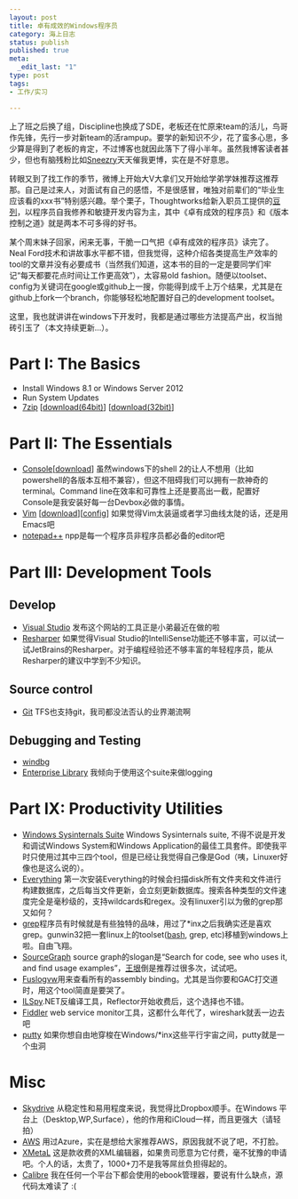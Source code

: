 ```yaml
--- 
layout: post
title: 卓有成效的Windows程序员
category: 海上日志 
status: publish 
published: true
meta: 
  _edit_last: "1"
type: post
tags: 
- 工作/实习

---
```

上了班之后换了组，Discipline也换成了SDE，老板还在忙原来team的活儿，鸟哥作先锋，先行一步对新team的活rampup。要学的新知识不少，花了蛮多心思，多少算是得到了老板的肯定，不过博客也就因此落下了得小半年。虽然我博客读者甚少，但也有脑残粉比如[Sneezry](http://www.sneezry.com)天天催我更博，实在是不好意思。

转眼又到了找工作的季节，微博上开始大V大拿们又开始给学弟学妹推荐这推荐那。自己是过来人，对面试有自己的感悟，不是很感冒，唯独对前辈们的“毕业生应该看的xxx书”特别感兴趣。举个栗子，Thoughtworks给新入职员工提供的[豆列](http://book.douban.com/doulist/3050243/)，以程序员自我修养和敏捷开发内容为主，其中《卓有成效的程序员》和《版本控制之道》就是两本不可多得的好书。

某个周末妹子回家，闲来无事，干脆一口气把《卓有成效的程序员》读完了。Neal Ford技术和讲故事水平都不错，但我觉得，这种介绍各类提高生产效率的tool的文章并没有必要成书（当然我们知道，这本书的目的一定是要同学们牢记“每天都要花点时间让工作更高效”），太容易old fashion。随便以toolset、config为关键词在google或github上一搜，你能得到成千上万个结果，尤其是在github上fork一个branch，你能够轻松地配置好自己的development toolset。

这里，我也就讲讲在windows下开发时，我都是通过哪些方法提高产出，权当抛砖引玉了（本文持续更新...）。
# Part I: The Basics

* Install Windows 8.1 or Windows Server 2012 
* Run System Updates
* [7zip](http://7-zip.org) [[download(64bit)](http://downloads.sourceforge.net/sevenzip/7z920-x64.msi)] [[download(32bit)](http://downloads.sourceforge.net/sevenzip/7z920.exe)]

# Part II: The Essentials

* [Console](http://www.hanselman.com/blog/Console2ABetterWindowsCommandPrompt.aspx)[[download](http://sourceforge.net/projects/console/)] 虽然windows下的shell 2的让人不想用（比如powershell的各版本互相不兼容），但这不阻碍我们可以拥有一款神奇的terminal。Command line在效率和可靠性上还是要高出一截，配置好Console是我安装好每一台Devbox必做的事情。
* [Vim](http://www.vim.org) [[download](ftp://ftp.vim.org/pub/vim/pc/gvim74.exe)][[config](https://github.com/rebornix/dev/tree/master/toolset/vim)] 如果觉得Vim太装逼或者学习曲线太陡的话，还是用Emacs吧
* [notepad++](notepad-plus-plus.org/‎) npp是每一个程序员非程序员都必备的editor吧

# Part III: Development Tools

## Develop
* [Visual Studio](http://www.visualstudio.com/zh-cn) 发布这个网站的工具正是小弟最近在做的啦
* [Resharper](www.jetbrains.com/resharper) 如果觉得Visual Studio的IntelliSense功能还不够丰富，可以试一试JetBrains的Resharper。对于编程经验还不够丰富的年轻程序员，能从Resharper的建议中学到不少知识。

## Source control
* [Git](http://git-scm.com/) TFS也支持git，我司都没法否认的业界潮流啊

## Debugging and Testing
* [windbg](http://windbg.org/) 
* [Enterprise Library](entlib.codeplex.com) 我倾向于使用这个suite来做logging


# Part IX: Productivity Utilities
* [Windows Sysinternals Suite](http://technet.microsoft.com/en-us/sysinternals/bb842062) Windows Sysinternals suite, 不得不说是开发和调试Windows System和Windows Application的最佳工具套件。即使我平时只使用过其中三四个tool，但是已经让我觉得自己像是God（咦，Linuxer好像也是这么说的）。
* [Everything](http://www.voidtools.com/) 第一次安装Everything的时候会扫描disk所有文件夹和文件进行构建数据库，之后每当文件更新，会立刻更新数据库。搜索各种类型的文件速度完全是毫秒级的，支持wildcards和regex。没有linuxer引以为傲的grep那又如何？
* [grep](http://gnuwin32.sourceforge.net/packages/grep.htm)程序员有时候就是有些独特的品味，用过了*inx之后我确实还是喜欢grep。gunwin32把一套linux上的toolset([bash](http://www.steve.org.uk/Software/bash/), grep, etc)移植到windows上啦。自由飞翔。
* [SourceGraph](https://sourcegraph.com/) source graph的slogan是“Search for code, see who uses it, and find usage examples”，[王垠](https://github.com/yinwang0/)倒是推荐过很多次，试试吧。
* [Fuslogvw](http://msdn.microsoft.com/en-us/library/e74a18c4(v=vs.110).aspx)用来查看所有的assembly binding。尤其是当你要和GAC打交道时，用这个tool简直是要哭了。
* [ILSpy](ilspy.net).NET反编译工具，Reflector开始收费后，这个选择也不错。
* [Fiddler](fiddler2.com) web service monitor工具，这都什么年代了，wireshark就丢一边去吧
* [putty](www.putty.org) 如果你想自由地穿梭在Windows/*inx这些平行宇宙之间，putty就是一个虫洞


# Misc
* [Skydrive](https://skydrive.live.com) 从稳定性和易用程度来说，我觉得比Dropbox顺手。在Windows 平台上（Desktop,WP,Surface），他的作用和iCloud一样，而且更强大（请轻拍）
* [AWS](http://aws.amazon.com) 用过Azure，实在是想给大家推荐AWS，原因我就不说了吧，不打脸。
* [XMetaL](http://xmetal.com) 这是款收费的XML编辑器，如果贵司愿意为它付费，毫不犹豫的申请吧。个人的话，太贵了，1000+刀不是我等屌丝负担得起的。
* [Calibre](http://calibre-ebook.com) 我在任何一个平台下都会使用的ebook管理器，要说有什么缺点，源代码太难读了 :(
